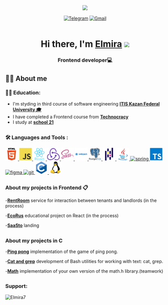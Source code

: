 <div id="header" align="center">
  <img src="https://media.giphy.com/media/paTz7UZbPfTZFRYnnB/giphy.gif" width="200"/>
  
<a href='https://t.me/elmiraculous' target="_blank">![Telegram](https://img.shields.io/badge/Telegram-2CA5E0?style=for-the-badge&logo=telegram&logoColor=white)</a>
<a href="mailto:gilfanova-03@inbox.ru" target="blank">![Gmail](https://img.shields.io/badge/Gmail-D14836?style=for-the-badge&logo=gmail&logoColor=white)</a>
  <br>
 <img src="https://komarev.com/ghpvc/?username=Elmira7&style=flat-square&color=blue" alt=""/>

</div>





<h1 align="center">Hi there, I'm <a href="https://myresume.ru/resume/Ul5WZYbGrhA/" target="_blank">Elmira</a> 
<img src="https://github.com/blackcater/blackcater/raw/main/images/Hi.gif" height="32"/></h1>
<h3 align="center">Frontend developer💻</h3>




  ## :woman_technologist: About me
 
### :man_student: Education:
- I'm styding in third course of software engineering **<a href='https://kpfu.ru/itis' target="_blank">ITIS Kazan Federal University :mortar_board:</a>**
- I have completed a Frontend course from  **<a href="https://technokratos.com/agona?ysclid=lixqn4g3im930901433">Technocracy</a>**
- I study at **<a href="https://21-school.ru/">school 21</a>**
<!-- ### BIO :notebook:	 -->

##

### :hammer_and_wrench: Languages and Tools :
<p align="left">
  <a href="https://www.w3.org/html/" target="_blank" rel="noreferrer"> <img src="https://raw.githubusercontent.com/devicons/devicon/master/icons/html5/html5-original-wordmark.svg" alt="html5" width="40" height="40"/> </a> <a href="https://developer.mozilla.org/en-US/docs/Web/JavaScript" target="_blank" rel="noreferrer"> <img src="https://raw.githubusercontent.com/devicons/devicon/master/icons/javascript/javascript-original.svg" alt="javascript" width="40" height="40"/> </a>  <a href="https://reactjs.org/" target="_blank" rel="noreferrer"> <img src="https://raw.githubusercontent.com/devicons/devicon/master/icons/react/react-original-wordmark.svg" alt="react" width="40" height="40"/> </a> <a href="https://redux.js.org" target="_blank" rel="noreferrer"> <img src="https://raw.githubusercontent.com/devicons/devicon/master/icons/redux/redux-original.svg" alt="redux" width="40" height="40"/> </a> <a href="https://sass-lang.com" target="_blank" rel="noreferrer"> <img src="https://raw.githubusercontent.com/devicons/devicon/master/icons/sass/sass-original.svg" alt="sass" width="40" height="40"/> </a> <a href="https://webpack.js.org" target="_blank" rel="noreferrer"> <img src="https://raw.githubusercontent.com/devicons/devicon/d00d0969292a6569d45b06d3f350f463a0107b0d/icons/webpack/webpack-original-wordmark.svg" alt="webpack" width="40" height="40"/> </a>  <a href="https://www.postgresql.org" target="_blank" rel="noreferrer"> <img src="https://raw.githubusercontent.com/devicons/devicon/master/icons/postgresql/postgresql-original-wordmark.svg" alt="postgresql" width="40" height="40"/> </a>  <a href="https://pandas.pydata.org/" target="_blank" rel="noreferrer"> <img src="https://raw.githubusercontent.com/devicons/devicon/2ae2a900d2f041da66e950e4d48052658d850630/icons/pandas/pandas-original.svg" alt="pandas" width="40" height="40"/> </a>    <a href="https://www.java.com" target="_blank" rel="noreferrer"> <img src="https://raw.githubusercontent.com/devicons/devicon/master/icons/java/java-original.svg" alt="java" width="40" height="40"/> </a> <a href="https://spring.io/" target="_blank" rel="noreferrer"> <img src="https://www.vectorlogo.zone/logos/springio/springio-icon.svg" alt="spring" width="40" height="40"/> </a> <a href="https://www.typescriptlang.org/" target="_blank" rel="noreferrer"> <img src="https://raw.githubusercontent.com/devicons/devicon/master/icons/typescript/typescript-original.svg" alt="typescript" width="40" height="40"/> </a> <a href="https://www.figma.com/" target="_blank" rel="noreferrer"> <img src="https://www.vectorlogo.zone/logos/figma/figma-icon.svg" alt="figma" width="40" height="40"/> </a>
  <a href="https://git-scm.com/" target="_blank" rel="noreferrer"> <img src="https://www.vectorlogo.zone/logos/git-scm/git-scm-icon.svg" alt="git" width="40" height="40"/> </a> 
<a href="https://www.cprogramming.com/" target="_blank" rel="noreferrer"> <img src="https://raw.githubusercontent.com/devicons/devicon/master/icons/c/c-original.svg" alt="c" width="40" height="40"/> </a> <a href="https://www.linux.org/" target="_blank" rel="noreferrer"> <img src="https://raw.githubusercontent.com/devicons/devicon/master/icons/linux/linux-original.svg" alt="linux" width="40" height="40"/> </a> 
</p>


##


### About my projects in Frontend :clipboard:
-**<a href="https://github.com/elmiraculous/rentroom">RentRoom</a>** service for interaction between tenants and landlords (in the process)

-**<a href="https://github.com/elmiraculous/react-project">EcoRus</a>** educational project on React (in the process)

-**<a href="https://github.com/elmiraculous/Frontend">SaaSto</a>** landing



##
### About my projects in C
-**<a href="https://github.com/elmiraculous/Ping_pong">Ping pong</a>** 
implementation of the game of ping pong.

-**<a href="https://github.com/elmiraculous/cat_and_grep">Cat and grep</a>** 
development of Bash utilities for working with text: cat, grep.

-**<a href="https://github.com/elmiraculous/math">Math</a>**
implementation of your own version of the math.h library.(teamwork)










<!--  
 

**Elmira7/Elmira7** is a ✨ _special_ ✨ repository because its `README.md` (this file) appears on your GitHub profile.

Here are some ideas to get you started:

- 🔭 I’m currently working on ...
- 🌱 I’m currently learning ...
- 👯 I’m looking to collaborate on ...
- 🤔 I’m looking for help with ...
- 💬 Ask me about ...
- 📫 How to reach me: ...
- 😄 Pronouns: ...
- ⚡ Fun fact: ...
 -->

 ##
 ### Support:
<p><a href="https://www.buymeacoffee.com/Elmira7"> <img align="left" src="https://cdn.buymeacoffee.com/buttons/v2/default-yellow.png" height="50" width="210" alt="Elmira7" /></a></p><br><br>
